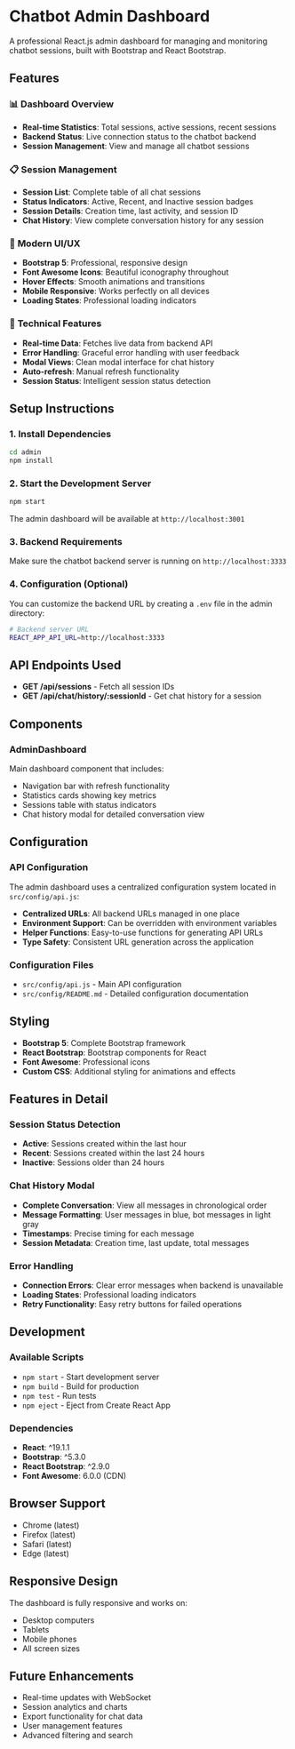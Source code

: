 # Chatbot Admin Dashboard

A professional React.js admin dashboard for managing and monitoring chatbot sessions, built with Bootstrap and React Bootstrap.

## Features

### 📊 **Dashboard Overview**
- **Real-time Statistics**: Total sessions, active sessions, recent sessions
- **Backend Status**: Live connection status to the chatbot backend
- **Session Management**: View and manage all chatbot sessions

### 📋 **Session Management**
- **Session List**: Complete table of all chat sessions
- **Status Indicators**: Active, Recent, and Inactive session badges
- **Session Details**: Creation time, last activity, and session ID
- **Chat History**: View complete conversation history for any session

### 🎨 **Modern UI/UX**
- **Bootstrap 5**: Professional, responsive design
- **Font Awesome Icons**: Beautiful iconography throughout
- **Hover Effects**: Smooth animations and transitions
- **Mobile Responsive**: Works perfectly on all devices
- **Loading States**: Professional loading indicators

### 🔧 **Technical Features**
- **Real-time Data**: Fetches live data from backend API
- **Error Handling**: Graceful error handling with user feedback
- **Modal Views**: Clean modal interface for chat history
- **Auto-refresh**: Manual refresh functionality
- **Session Status**: Intelligent session status detection

## Setup Instructions

### 1. Install Dependencies
```bash
cd admin
npm install
```

### 2. Start the Development Server
```bash
npm start
```

The admin dashboard will be available at `http://localhost:3001`

### 3. Backend Requirements
Make sure the chatbot backend server is running on `http://localhost:3333`

### 4. Configuration (Optional)
You can customize the backend URL by creating a `.env` file in the admin directory:

```bash
# Backend server URL
REACT_APP_API_URL=http://localhost:3333
```

## API Endpoints Used

- **GET /api/sessions** - Fetch all session IDs
- **GET /api/chat/history/:sessionId** - Get chat history for a session

## Components

### AdminDashboard
Main dashboard component that includes:
- Navigation bar with refresh functionality
- Statistics cards showing key metrics
- Sessions table with status indicators
- Chat history modal for detailed conversation view

## Configuration

### API Configuration
The admin dashboard uses a centralized configuration system located in `src/config/api.js`:

- **Centralized URLs**: All backend URLs managed in one place
- **Environment Support**: Can be overridden with environment variables
- **Helper Functions**: Easy-to-use functions for generating API URLs
- **Type Safety**: Consistent URL generation across the application

### Configuration Files
- `src/config/api.js` - Main API configuration
- `src/config/README.md` - Detailed configuration documentation

## Styling

- **Bootstrap 5**: Complete Bootstrap framework
- **React Bootstrap**: Bootstrap components for React
- **Font Awesome**: Professional icons
- **Custom CSS**: Additional styling for animations and effects

## Features in Detail

### Session Status Detection
- **Active**: Sessions created within the last hour
- **Recent**: Sessions created within the last 24 hours
- **Inactive**: Sessions older than 24 hours

### Chat History Modal
- **Complete Conversation**: View all messages in chronological order
- **Message Formatting**: User messages in blue, bot messages in light gray
- **Timestamps**: Precise timing for each message
- **Session Metadata**: Creation time, last update, total messages

### Error Handling
- **Connection Errors**: Clear error messages when backend is unavailable
- **Loading States**: Professional loading indicators
- **Retry Functionality**: Easy retry buttons for failed operations

## Development

### Available Scripts
- `npm start` - Start development server
- `npm build` - Build for production
- `npm test` - Run tests
- `npm eject` - Eject from Create React App

### Dependencies
- **React**: ^19.1.1
- **Bootstrap**: ^5.3.0
- **React Bootstrap**: ^2.9.0
- **Font Awesome**: 6.0.0 (CDN)

## Browser Support

- Chrome (latest)
- Firefox (latest)
- Safari (latest)
- Edge (latest)

## Responsive Design

The dashboard is fully responsive and works on:
- Desktop computers
- Tablets
- Mobile phones
- All screen sizes

## Future Enhancements

- Real-time updates with WebSocket
- Session analytics and charts
- Export functionality for chat data
- User management features
- Advanced filtering and search